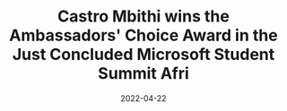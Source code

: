 ---
title: Castro Mbithi wins the Ambassadors' Choice Award in the Just Concluded Microsoft Student Summit Afri
video_id: a9LNgKtSRAA
date: 2022-04-22

---